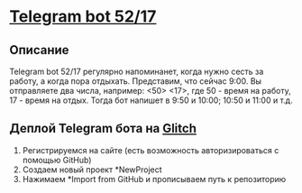 # [Telegram bot 52/17][1]

## Описание
Telegram bot 52/17 регулярно напоминанет, когда нужно сесть за работу, а когда пора отдыхать.
Представим, что сейчас 9:00. Вы отправляете два числа, например: <50> <17>, где 50 - время на работу, 17 - время на отдых.
Тогда бот напишет в 9:50 и 10:00; 10:50 и 11:00 и т.д.

## Деплой Telegram бота на [Glitch][2]
1. Регистрируемся на сайте (есть возможность авторизироваться с помощью GitHub)
2. Создаем новый проект *NewProject
3. Нажимаем *Import from GitHub и прописываем путь к репозиторию 




[1]: https://t.me/X_52_17_bot "bot"
[2]: https://glitch.com/ "Glitch"
